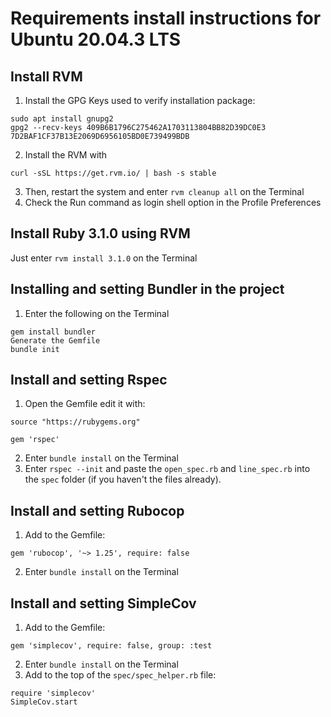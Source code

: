 # Requirements install instructions for Ubuntu 20.04.3 LTS

## Install RVM
1. Install the GPG Keys used to verify installation package:
```
sudo apt install gnupg2
gpg2 --recv-keys 409B6B1796C275462A1703113804BB82D39DC0E3 7D2BAF1CF37B13E2069D6956105BD0E739499BDB
```
2. Install the RVM with
```
curl -sSL https://get.rvm.io/ | bash -s stable
```
3. Then, restart the system and enter `rvm cleanup all` on the Terminal
4. Check the Run command as login shell option in the Profile Preferences

## Install Ruby 3.1.0 using RVM
Just enter `rvm install 3.1.0` on the Terminal

## Installing and setting Bundler in the project
1. Enter the following on the Terminal
```
gem install bundler
Generate the Gemfile
bundle init
```

## Install and setting Rspec
1. Open the Gemfile edit it with:
```
source "https://rubygems.org"

gem 'rspec'
```
2. Enter `bundle install` on the Terminal
3. Enter `rspec --init` and paste the `open_spec.rb` and `line_spec.rb` into the `spec` folder (if you haven't the files already).

## Install and setting Rubocop
1. Add to the Gemfile:
```
gem 'rubocop', '~> 1.25', require: false
```
2. Enter `bundle install` on the Terminal

## Install and setting SimpleCov
1. Add to the Gemfile:
```
gem 'simplecov', require: false, group: :test
```
2. Enter `bundle install` on the Terminal
3. Add to the top of the `spec/spec_helper.rb` file:
```
require 'simplecov'
SimpleCov.start
```

